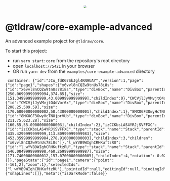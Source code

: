 <div style="text-align: center; transform: scale(.5);">
  <img src="https://github.com/tldraw/tldraw/raw/main/assets/card-repo.png"/>
</div>

# @tldraw/core-example-advanced

An advanced example project for `@tldraw/core`.

To start this project:

- run `yarn start:core` from the repository's root directory
- open `localhost://5421` in your browser
- OR run `yarn dev` from the `examples/core-example-advanced` directory

```
 container: {"id":"JCu_fdKG7SkJgl4KN9UAY","version":1,"page":{"id":"page1","shapes":{"x6vvl8nCQZw9tnUs78i8s":{"id":"x6vvl8nCQZw9tnUs78i8s","type":"divBox","name":"DivBox","parentId":"izCCKbsLAS4YRJjSVFFXC","point":[250.06999999999994,374.85],"size":[151.3499999999999,43.00999999999999],"childIndex":0},"CWCVjlJyVMvjtO4dVor6x":{"id":"CWCVjlJyVMvjtO4dVor6x","type":"divBox","name":"DivBox","parentId":"page1","point":[208.25,509.59],"size":[170.60000000000002,58.43000000000001],"childIndex":1},"8MXOGF3OwyHcTN8jprVUb":{"id":"8MXOGF3OwyHcTN8jprVUb","type":"divBox","name":"DivBox","parentId":"page1","point":[211.75,623.28],"size":[160.55,55.09000000000003],"childIndex":2},"izCCKbsLAS4YRJjSVFFXC":{"id":"izCCKbsLAS4YRJjSVFFXC","type":"stack","name":"Stack","parentId":"x6vvl8nCQZw9tnUs78i8s","point":[435.4299999999999,113.80999999999983],"size":[453.35999999999984,278.9100000000003],"childIndex":3,"children":["x6vvl8nCQZw9tnUs78i8s"]},"l_wYVB9WIghCRHKuftzRU":{"id":"l_wYVB9WIghCRHKuftzRU","type":"stack","name":"Stack","parentId":"page1","point":[546.0849999999998,460.26999999999987],"size":[171.74000000000012,157.07000000000005],"childIndex":4,"rotation":-0.02122251386812124}},"bindings":{}},"pageState":{"id":"page1","camera":{"point":[-161,2],"zoom":1},"selectedIds":["l_wYVB9WIghCRHKuftzRU"],"pointedId":null,"editingId":null,"bindingId":null},"overlays":{"snapLines":[]},"meta":{"isDarkMode":false}}
```
